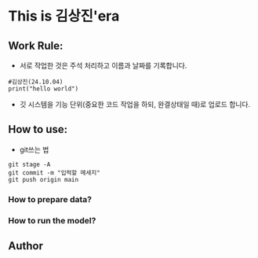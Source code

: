 # This is 김상진'era

## Work Rule:

- 서로 작업한 것은 주석 처리하고 이름과 날짜를 기록합니다. 
```
#김상진(24.10.04)
print("hello world")

```
- 깃 시스템을 기능 단위(중요한 코드 작업을 하되, 완결상태일 때)로 업로드 합니다. 

## How to use:

- git쓰는 법
```
git stage -A
git commit -m "입력할 메세지"
git push origin main
```
### How to prepare data?

### How to run the model?

## Author


